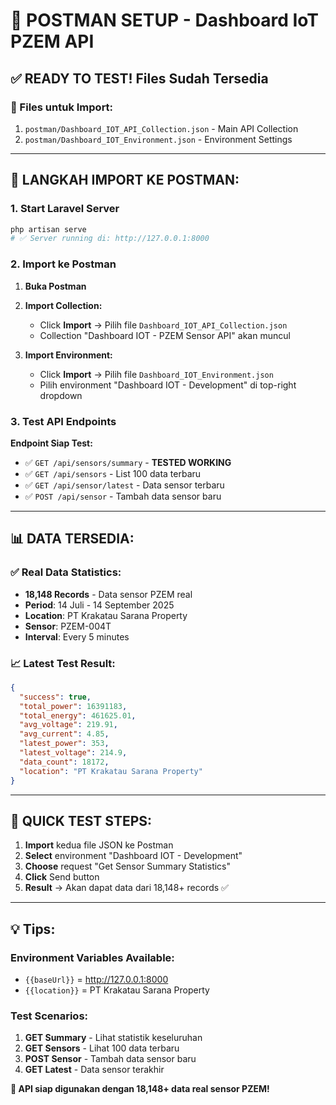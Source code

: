 # 🚀 **POSTMAN SETUP - Dashboard IoT PZEM API**

## **✅ READY TO TEST! Files Sudah Tersedia**

### **📁 Files untuk Import:**

1. `postman/Dashboard_IOT_API_Collection.json` - Main API Collection
2. `postman/Dashboard_IOT_Environment.json` - Environment Settings

---

## **📝 LANGKAH IMPORT KE POSTMAN:**

### **1. Start Laravel Server**

```bash
php artisan serve
# ✅ Server running di: http://127.0.0.1:8000
```

### **2. Import ke Postman**

1. **Buka Postman**
2. **Import Collection:**

   - Click **Import** → Pilih file `Dashboard_IOT_API_Collection.json`
   - Collection "Dashboard IOT - PZEM Sensor API" akan muncul

3. **Import Environment:**
   - Click **Import** → Pilih file `Dashboard_IOT_Environment.json`
   - Pilih environment "Dashboard IOT - Development" di top-right dropdown

### **3. Test API Endpoints**

**Endpoint Siap Test:**

- ✅ `GET /api/sensors/summary` - **TESTED WORKING**
- ✅ `GET /api/sensors` - List 100 data terbaru
- ✅ `GET /api/sensor/latest` - Data sensor terbaru
- ✅ `POST /api/sensor` - Tambah data sensor baru

---

## **📊 DATA TERSEDIA:**

### **✅ Real Data Statistics:**

- **18,148 Records** - Data sensor PZEM real
- **Period**: 14 Juli - 14 September 2025
- **Location**: PT Krakatau Sarana Property
- **Sensor**: PZEM-004T
- **Interval**: Every 5 minutes

### **📈 Latest Test Result:**

```json
{
  "success": true,
  "total_power": 16391183,
  "total_energy": 461625.01,
  "avg_voltage": 219.91,
  "avg_current": 4.85,
  "latest_power": 353,
  "latest_voltage": 214.9,
  "data_count": 18172,
  "location": "PT Krakatau Sarana Property"
}
```

---

## **🎯 QUICK TEST STEPS:**

1. **Import** kedua file JSON ke Postman
2. **Select** environment "Dashboard IOT - Development"
3. **Choose** request "Get Sensor Summary Statistics"
4. **Click** Send button
5. **Result** → Akan dapat data dari 18,148+ records ✅

---

## **💡 Tips:**

### **Environment Variables Available:**

- `{{baseUrl}}` = http://127.0.0.1:8000
- `{{location}}` = PT Krakatau Sarana Property

### **Test Scenarios:**

1. **GET Summary** - Lihat statistik keseluruhan
2. **GET Sensors** - Lihat 100 data terbaru
3. **POST Sensor** - Tambah data sensor baru
4. **GET Latest** - Data sensor terakhir

**🎉 API siap digunakan dengan 18,148+ data real sensor PZEM!**
